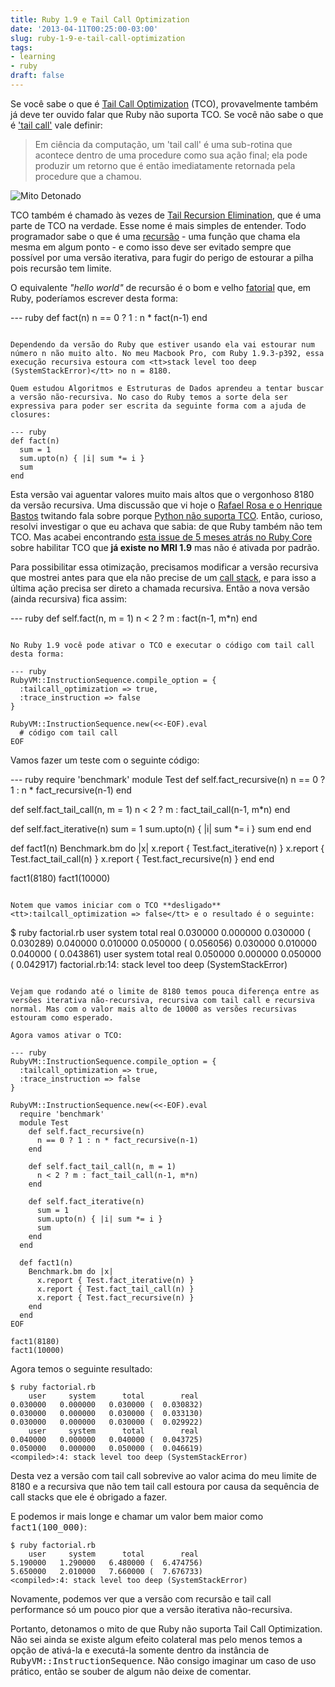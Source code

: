 ```yaml
---
title: Ruby 1.9 e Tail Call Optimization
date: '2013-04-11T00:25:00-03:00'
slug: ruby-1-9-e-tail-call-optimization
tags:
- learning
- ruby
draft: false
---
```


Se você sabe o que é [Tail Call Optimization](http://c2.com/cgi/wiki?TailCallOptimization) (TCO), provavelmente também já deve ter ouvido falar que Ruby não suporta TCO. Se você não sabe o que é ['tail call'](http://stackoverflow.com/questions/310974/what-is-tail-call-optimization) vale definir:

> Em ciência da computação, um 'tail call' é uma sub-rotina que acontece dentro de uma procedure como sua ação final; ela pode produzir um retorno que é então imediatamente retornada pela procedure que a chamou.

![Mito Detonado](http://s3.amazonaws.com/akitaonrails/assets/image_asset/image/332/busted.jpg)

TCO também é chamado às vezes de [Tail Recursion Elimination](http://stackoverflow.com/questions/1240539/what-is-tail-recursion-elimination), que é uma parte de TCO na verdade. Esse nome é mais simples de entender. Todo programador sabe o que é uma [recursão](http://bit.ly/154TwUO) - uma função que chama ela mesma em algum ponto - e como isso deve ser evitado sempre que possível por uma versão iterativa, para fugir do perigo de estourar a pilha pois recursão tem limite.

O equivalente _"hello world"_ de recursão é o bom e velho [fatorial](http://en.wikipedia.org/wiki/Factorial) que, em Ruby, poderíamos escrever desta forma:

--- ruby
def fact(n)
  n == 0 ? 1 : n * fact(n-1)
end
```

Dependendo da versão do Ruby que estiver usando ela vai estourar num número n não muito alto. No meu Macbook Pro, com Ruby 1.9.3-p392, essa execução recursiva estoura com <tt>stack level too deep (SystemStackError)</tt> no n = 8180.

Quem estudou Algoritmos e Estruturas de Dados aprendeu a tentar buscar a versão não-recursiva. No caso do Ruby temos a sorte dela ser expressiva para poder ser escrita da seguinte forma com a ajuda de closures:

--- ruby
def fact(n)
  sum = 1
  sum.upto(n) { |i| sum *= i }
  sum
end
```

Esta versão vai aguentar valores muito mais altos que o vergonhoso 8180 da versão recursiva. Uma discussão que vi hoje o [Rafael Rosa e o Henrique Bastos](https://twitter.com/rafaelrosafu/status/322144896217669633) twitando fala sobre porque [Python não suporta TCO](http://neopythonic.blogspot.com.br/2009/04/tail-recursion-elimination.html). Então, curioso, resolvi investigar o que eu achava que sabia: de que Ruby também não tem TCO. Mas acabei encontrando [esta issue de 5 meses atrás no Ruby Core](http://bugs.ruby-lang.org/issues/6602) sobre habilitar TCO que **já existe no MRI 1.9** mas não é ativada por padrão.

Para possibilitar essa otimização, precisamos modificar a versão recursiva que mostrei antes para que ela não precise de um [call stack](http://en.wikipedia.org/wiki/Call_stack), e para isso a última ação precisa ser direto a chamada recursiva. Então a nova versão (ainda recursiva) fica assim:

--- ruby
def self.fact(n, m = 1)
  n < 2 ? m : fact(n-1, m*n)
end
```

No Ruby 1.9 você pode ativar o TCO e executar o código com tail call desta forma:

--- ruby
RubyVM::InstructionSequence.compile_option = {
  :tailcall_optimization => true,
  :trace_instruction => false
}

RubyVM::InstructionSequence.new(<<-EOF).eval
  # código com tail call
EOF
```

Vamos fazer um teste com o seguinte código:

--- ruby
require 'benchmark'
module Test
  def self.fact_recursive(n)
    n == 0 ? 1 : n * fact_recursive(n-1)
  end

  def self.fact_tail_call(n, m = 1)
    n < 2 ? m : fact_tail_call(n-1, m*n)
  end

  def self.fact_iterative(n)
    sum = 1
    sum.upto(n) { |i| sum *= i }
    sum
  end
end

def fact1(n)
  Benchmark.bm do |x|
    x.report { Test.fact_iterative(n) }
    x.report { Test.fact_tail_call(n) }
    x.report { Test.fact_recursive(n) }
  end
end

fact1(8180)
fact1(10000)
```

Notem que vamos iniciar com o TCO **desligado** <tt>:tailcall_optimization => false</tt> e o resultado é o seguinte:

```
$ ruby factorial.rb
    user     system      total        real
0.030000   0.000000   0.030000 (  0.030289)
0.040000   0.010000   0.050000 (  0.056056)
0.030000   0.010000   0.040000 (  0.043861)
    user     system      total        real
0.050000   0.000000   0.050000 (  0.042917)
factorial.rb:14: stack level too deep (SystemStackError)
```

Vejam que rodando até o limite de 8180 temos pouca diferença entre as versões iterativa não-recursiva, recursiva com tail call e recursiva normal. Mas com o valor mais alto de 10000 as versões recursivas estouram como esperado.

Agora vamos ativar o TCO:

--- ruby
RubyVM::InstructionSequence.compile_option = {
  :tailcall_optimization => true,
  :trace_instruction => false
}

RubyVM::InstructionSequence.new(<<-EOF).eval
  require 'benchmark'
  module Test
    def self.fact_recursive(n)
      n == 0 ? 1 : n * fact_recursive(n-1)
    end

    def self.fact_tail_call(n, m = 1)
      n < 2 ? m : fact_tail_call(n-1, m*n)
    end

    def self.fact_iterative(n)
      sum = 1
      sum.upto(n) { |i| sum *= i }
      sum
    end
  end

  def fact1(n)
    Benchmark.bm do |x|
      x.report { Test.fact_iterative(n) }
      x.report { Test.fact_tail_call(n) }
      x.report { Test.fact_recursive(n) }
    end
  end
EOF

fact1(8180)
fact1(10000)
```

Agora temos o seguinte resultado:

```
$ ruby factorial.rb
    user     system      total        real
0.030000   0.000000   0.030000 (  0.030832)
0.030000   0.000000   0.030000 (  0.033130)
0.030000   0.000000   0.030000 (  0.029922)
    user     system      total        real
0.040000   0.000000   0.040000 (  0.043725)
0.050000   0.000000   0.050000 (  0.046619)
<compiled>:4: stack level too deep (SystemStackError)
```

Desta vez a versão com tail call sobrevive ao valor acima do meu limite de 8180 e a recursiva que não tem tail call estoura por causa da sequência de call stacks que ele é obrigado a fazer.

E podemos ir mais longe e chamar um valor bem maior como <tt>fact1(100_000)</tt>:

```
$ ruby factorial.rb
    user     system      total        real
5.190000   1.290000   6.480000 (  6.474756)
5.650000   2.010000   7.660000 (  7.676733)
<compiled>:4: stack level too deep (SystemStackError)
```

Novamente, podemos ver que a versão com recursão e tail call performance só um pouco pior que a versão iterativa não-recursiva.

Portanto, detonamos o mito de que Ruby não suporta Tail Call Optimization. Não sei ainda se existe algum efeito colateral mas pelo menos temos a opção de ativá-la e executá-la somente dentro da instância de <tt>RubyVM::InstructionSequence</tt>. Não consigo imaginar um caso de uso prático, então se souber de algum não deixe de comentar.
